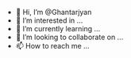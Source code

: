 - 👋 Hi, I’m @Ghantarjyan
- 👀 I’m interested in ...
- 🌱 I’m currently learning ...
- 💞️ I’m looking to collaborate on ...
- 📫 How to reach me ...

<!---
Ghantarjyan/Ghantarjyan is a ✨ special ✨ repository because its `README.md` (this file) appears on your GitHub profile.
You can click the Preview link to take a look at your changes.
--->
